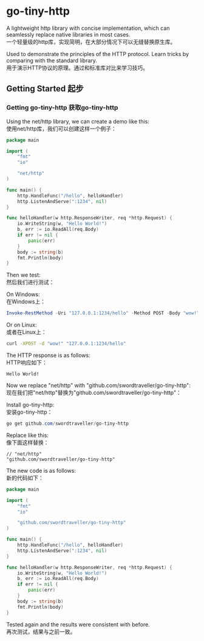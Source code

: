 # go-tiny-http

A lightweight http library with concise implementation, which can seamlessly replace native libraries in most cases.  
一个轻量级的http库，实现简明，在大部分情况下可以无缝替换原生库。  

Used to demonstrate the principles of the HTTP protocol. Learn tricks by comparing with the standard library.  
用于演示HTTP协议的原理。通过和标准库对比来学习技巧。  

## Getting Started 起步

### Getting go-tiny-http 获取go-tiny-http

Using the net/http library, we can create a demo like this:  
使用net/http库，我们可以创建这样一个例子：  

```go
package main

import (
	"fmt"
	"io"

	"net/http"
)

func main() {
	http.HandleFunc("/hello", helloHandler)
	http.ListenAndServe(":1234", nil)
}

func helloHandler(w http.ResponseWriter, req *http.Request) {
	io.WriteString(w, "Hello World!")
	b, err := io.ReadAll(req.Body)
	if err != nil {
		panic(err)
	}
	body := string(b)
	fmt.Println(body)
}
```

Then we test:  
然后我们进行测试：  

On Windows:  
在Windows上：  

```powershell
Invoke-RestMethod -Uri "127.0.0.1:1234/hello" -Method POST -Body "wow!"
```

Or on Linux:  
或者在Linux上：  

```bash
curl -XPOST -d "wow!" "127.0.0.1:1234/hello"
```

The HTTP response is as follows:  
HTTP响应如下：  
```
Hello World!
```

Now we replace "net/http" with "github.com/swordtraveller/go-tiny-http":  
现在我们把"net/http"替换为"github.com/swordtraveller/go-tiny-http"：  

Install go-tiny-http:  
安装go-tiny-http：  

```powershell
go get github.com/swordtraveller/go-tiny-http
```

Replace like this:  
像下面这样替换：  
```
// "net/http"
"github.com/swordtraveller/go-tiny-http"
```

The new code is as follows:  
新的代码如下：  
```go
package main

import (
	"fmt"
	"io"

	"github.com/swordtraveller/go-tiny-http"
)

func main() {
	http.HandleFunc("/hello", helloHandler)
	http.ListenAndServe(":1234", nil)
}

func helloHandler(w http.ResponseWriter, req *http.Request) {
	io.WriteString(w, "Hello World!")
	b, err := io.ReadAll(req.Body)
	if err != nil {
		panic(err)
	}
	body := string(b)
	fmt.Println(body)
}

```

Tested again and the results were consistent with before.  
再次测试，结果与之前一致。  